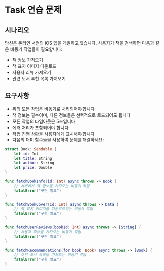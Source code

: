 # Task 연습 문제

## 시나리오
당신은 온라인 서점의 iOS 앱을 개발하고 있습니다. 사용자가 책을 검색하면 다음과 같은 비동기 작업들이 필요합니다:
- 책 정보 가져오기
- 책 표지 이미지 다운로드
- 사용자 리뷰 가져오기
- 관련 도서 추천 목록 가져오기

## 요구사항
- 위의 모든 작업은 비동기로 처리되어야 합니다
- 책 정보는 필수이며, 다른 정보들은 선택적으로 로드되어도 됩니다
- 모든 작업의 타임아웃은 5초입니다
- 에러 처리가 포함되어야 합니다
- 작업 진행 상황을 사용자에게 표시해야 합니다
- 다음의 더미 함수들을 사용하여 문제를 해결하세요:

```swift
struct Book: Sendable {
    let id: Int
    let title: String
    let author: String
    let price: Double
}

func fetchBookInfo(id: Int) async throws -> Book {
    // 서버에서 책 정보를 가져오는 비동기 작업
    fatalError("구현 필요")
}

func fetchBookCover(id: Int) async throws -> Data {
    // 책 표지 이미지를 다운로드하는 비동기 작업
    fatalError("구현 필요")
}

func fetchUserReviews(bookId: Int) async throws -> [String] {
    // 사용자 리뷰를 가져오는 비동기 작업
    fatalError("구현 필요")
}

func fetchRecommendations(for book: Book) async throws -> [Book] {
    // 추천 도서 목록을 가져오는 비동기 작업
    fatalError("구현 필요")
}
```